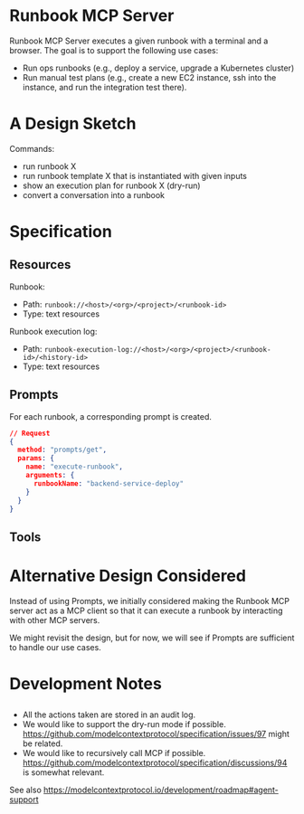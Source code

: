 # Runbook MCP Server 

Runbook MCP Server executes a given runbook with a terminal and a browser. The goal is to support the following use cases:

- Run ops runbooks (e.g., deploy a service, upgrade a Kubernetes cluster)
- Run manual test plans (e.g., create a new EC2 instance, ssh into the instance, and run the integration test there).

# A Design Sketch 

Commands:
- run runbook X
- run runbook template X that is instantiated with given inputs
- show an execution plan for runbook X (dry-run)
- convert a conversation into a runbook

# Specification

## Resources

Runbook:
- Path: `runbook://<host>/<org>/<project>/<runbook-id>`
- Type: text resources

Runbook execution log:
- Path: `runbook-execution-log://<host>/<org>/<project>/<runbook-id>/<history-id>`
- Type: text resources

## Prompts

For each runbook, a corresponding prompt is created. 

```json
// Request
{
  method: "prompts/get",
  params: {
    name: "execute-runbook",
    arguments: {
      runbookName: "backend-service-deploy"
    }
  }
}
```


## Tools

# Alternative Design Considered

Instead of using Prompts, we initially considered making the Runbook MCP server act as a MCP 
client so that it can execute a runbook by interacting with other MCP servers.

We might revisit the design, but for now, we will see if Prompts are sufficient to handle our use cases.

# Development Notes

## 

- All the actions taken are stored in an audit log.
- We would like to support the dry-run mode if possible. https://github.com/modelcontextprotocol/specification/issues/97 might be related.
- We would like to recursively call MCP if possible. https://github.com/modelcontextprotocol/specification/discussions/94 is somewhat relevant.

See also https://modelcontextprotocol.io/development/roadmap#agent-support 
